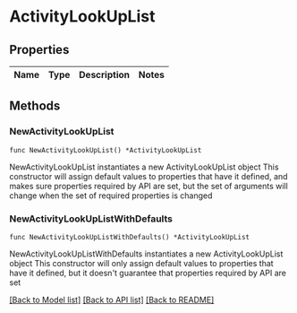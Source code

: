 # ActivityLookUpList

## Properties

Name | Type | Description | Notes
------------ | ------------- | ------------- | -------------

## Methods

### NewActivityLookUpList

`func NewActivityLookUpList() *ActivityLookUpList`

NewActivityLookUpList instantiates a new ActivityLookUpList object
This constructor will assign default values to properties that have it defined,
and makes sure properties required by API are set, but the set of arguments
will change when the set of required properties is changed

### NewActivityLookUpListWithDefaults

`func NewActivityLookUpListWithDefaults() *ActivityLookUpList`

NewActivityLookUpListWithDefaults instantiates a new ActivityLookUpList object
This constructor will only assign default values to properties that have it defined,
but it doesn't guarantee that properties required by API are set


[[Back to Model list]](../README.md#documentation-for-models) [[Back to API list]](../README.md#documentation-for-api-endpoints) [[Back to README]](../README.md)


